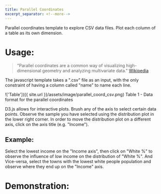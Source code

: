 ```yaml
---
title: Parallel Coordinates
excerpt_separator: <!--more-->
---
```


Parallel coordinates template to explore CSV data files. Plot
each column of a table as its own dimension.

<!--more-->

# Usage:

  > "Parallel coordinates are a common way of visualizing high-dimensional
  > geometry and analyzing multivariate data." [Wikipedia](https://en.wikipedia.org/wiki/Parallel_coordinates)

The javascript template takes a ".csv" file as an input, with the only
constraint of having a column called "name" to name each line.

!['Table']({{ site.url }}/assets/image/parallel_coord_csv.png)
Table 1 - Data format for the parallel coordinates

D3.js allows for interactive plots. Brush any of the axis to select
certain data points. Observe the sample you have selected using the distribution plot
in the lower right corner. In order to move the distribution plot on a different
axis, click on the axis title (e.g. "Income").

## Example:

Select the lowest income on the "Income axis", then click on "White %" to observe
the influence of low income on the distribution of "White %".
And Vice-versa, select the towns with the lowest white people population and
observe where they end up on the "Income" axis.

# Demonstration:
<!-- ######## Parallel code snipet-->
<script src="https://ajax.googleapis.com/ajax/libs/jquery/1.11.3/jquery.min.js"></script>
<script src="/assets/js/d3.js" charset="utf-8"></script>
<script src="/assets/js/parallel_coordinates.js" charset="utf-8"></script>
<script src="https://cdn.plot.ly/plotly-latest.min.js"></script>
<link rel="stylesheet" href="/assets/css/parallel_coordinates.css">

<div id="mainContainer" style="width: 1000px;">
  <div id="chartContainer1" style="margin-left: -100px;"></div>
  <div id="wrapper" style="clear:both;">
      <div id="first-div" style="margin-left: -100px;">
        <div id="label" style="width: 250px; height: 200px;"></div>
      </div>
      <div id="second-div" >
        <div id="myDiv" style="width: 750px; height: 300px; margin-right: 75px"></div>
      </div>
  </div>
</div>

<script>
basic_parallel_coordinates("/assets/data/data.csv");
</script>
<!-- ######## Parallel code snipet-->
